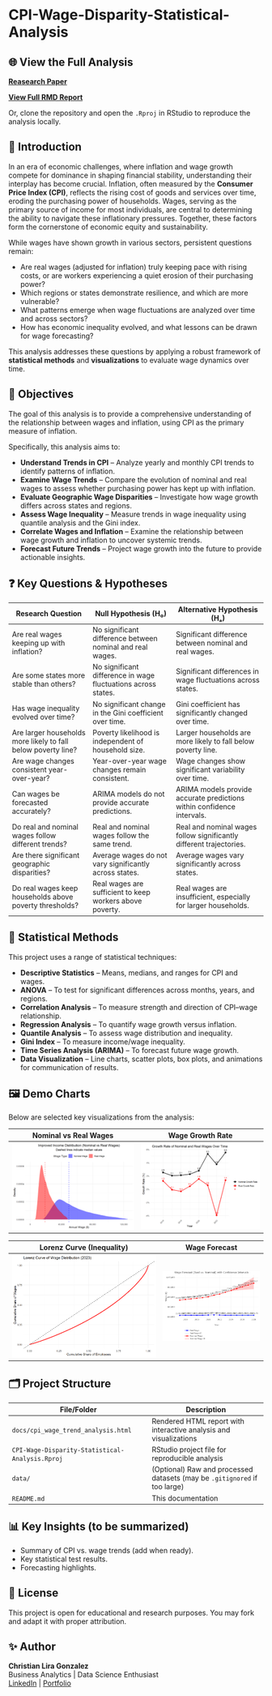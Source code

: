 # CPI-Wage-Disparity-Statistical-Analysis

## 🌐 View the Full Analysis

**[Reasearch Paper](https://drive.google.com/file/d/18HR4KMFGG_lo_uHUVQUe4kU1ecduZy76/view?usp=sharing)** 

**[View Full RMD Report](https://christianlg2.github.io/CPI-Wage-Disparity-Statistical-Analysis/cpi_wage_trend_analysis.html)**  

Or, clone the repository and open the `.Rproj` in RStudio to reproduce the analysis locally.

## 📌 Introduction
In an era of economic challenges, where inflation and wage growth compete for dominance in shaping financial stability, understanding their interplay has become crucial. Inflation, often measured by the **Consumer Price Index (CPI)**, reflects the rising cost of goods and services over time, eroding the purchasing power of households. Wages, serving as the primary source of income for most individuals, are central to determining the ability to navigate these inflationary pressures. Together, these factors form the cornerstone of economic equity and sustainability.

While wages have shown growth in various sectors, persistent questions remain:  
- Are real wages (adjusted for inflation) truly keeping pace with rising costs, or are workers experiencing a quiet erosion of their purchasing power?  
- Which regions or states demonstrate resilience, and which are more vulnerable?  
- What patterns emerge when wage fluctuations are analyzed over time and across sectors?  
- How has economic inequality evolved, and what lessons can be drawn for wage forecasting?

This analysis addresses these questions by applying a robust framework of **statistical methods** and **visualizations** to evaluate wage dynamics over time.


## 🎯 Objectives
The goal of this analysis is to provide a comprehensive understanding of the relationship between wages and inflation, using CPI as the primary measure of inflation.

Specifically, this analysis aims to:

- **Understand Trends in CPI** – Analyze yearly and monthly CPI trends to identify patterns of inflation.
- **Examine Wage Trends** – Compare the evolution of nominal and real wages to assess whether purchasing power has kept up with inflation.
- **Evaluate Geographic Wage Disparities** – Investigate how wage growth differs across states and regions.
- **Assess Wage Inequality** – Measure trends in wage inequality using quantile analysis and the Gini index.
- **Correlate Wages and Inflation** – Examine the relationship between wage growth and inflation to uncover systemic trends.
- **Forecast Future Trends** – Project wage growth into the future to provide actionable insights.


## ❓ Key Questions & Hypotheses

| **Research Question** | **Null Hypothesis (H₀)** | **Alternative Hypothesis (Hₐ)** |
|----------------------|-------------------------|--------------------------------|
| Are real wages keeping up with inflation? | No significant difference between nominal and real wages. | Significant difference between nominal and real wages. |
| Are some states more stable than others? | No significant difference in wage fluctuations across states. | Significant differences in wage fluctuations across states. |
| Has wage inequality evolved over time? | No significant change in the Gini coefficient over time. | Gini coefficient has significantly changed over time. |
| Are larger households more likely to fall below poverty line? | Poverty likelihood is independent of household size. | Larger households are more likely to fall below poverty line. |
| Are wage changes consistent year-over-year? | Year-over-year wage changes remain consistent. | Wage changes show significant variability over time. |
| Can wages be forecasted accurately? | ARIMA models do not provide accurate predictions. | ARIMA models provide accurate predictions within confidence intervals. |
| Do real and nominal wages follow different trends? | Real and nominal wages follow the same trend. | Real and nominal wages follow significantly different trajectories. |
| Are there significant geographic disparities? | Average wages do not vary significantly across states. | Average wages vary significantly across states. |
| Do real wages keep households above poverty thresholds? | Real wages are sufficient to keep workers above poverty. | Real wages are insufficient, especially for larger households. |


## 🧮 Statistical Methods

This project uses a range of statistical techniques:

- **Descriptive Statistics** – Means, medians, and ranges for CPI and wages.
- **ANOVA** – To test for significant differences across months, years, and regions.
- **Correlation Analysis** – To measure strength and direction of CPI–wage relationship.
- **Regression Analysis** – To quantify wage growth versus inflation.
- **Quantile Analysis** – To assess wage distribution and inequality.
- **Gini Index** – To measure income/wage inequality.
- **Time Series Analysis (ARIMA)** – To forecast future wage growth.
- **Data Visualization** – Line charts, scatter plots, box plots, and animations for communication of results.


## 🖼️ Demo Charts
Below are selected key visualizations from the analysis:

| Nominal vs Real Wages | Wage Growth Rate |
|----------------------|-----------------|
| ![Nominal vs Real](assets/NominalVRealWage.png) | ![Growth Rate](assets/GrowthRate.png) |

| Lorenz Curve (Inequality) | Wage Forecast |
|--------------------------|--------------|
| ![Lorenz Curve](assets/LorenzCurve.png) | ![Forecast](assets/WageForecast.png) |


## 🗂️ Project Structure

| File/Folder | Description |
|-------------|-------------|
| `docs/cpi_wage_trend_analysis.html` | Rendered HTML report with interactive analysis and visualizations |
| `CPI-Wage-Disparity-Statistical-Analysis.Rproj` | RStudio project file for reproducible analysis |
| `data/` | (Optional) Raw and processed datasets (may be `.gitignored` if too large) |
| `README.md` | This documentation |


## 📊 Key Insights (to be summarized)

- Summary of CPI vs. wage trends (add when ready).
- Key statistical test results.
- Forecasting highlights.


## 📜 License
This project is open for educational and research purposes. You may fork and adapt it with proper attribution.


## ✨ Author
**Christian Lira Gonzalez**  
Business Analytics | Data Science Enthusiast  
[LinkedIn](https://www.linkedin.com/in/christianlg/) | [Portfolio](https://www.clirago.com)
